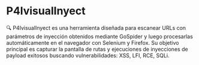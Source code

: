 # P4IvisualInyect
🔍 P4IvisualInyect es una herramienta diseñada para escanear URLs con parámetros de inyección obtenidos mediante GoSpider y luego procesarlas automáticamente en el navegador con Selenium y Firefox. Su objetivo principal es capturar la pantalla de rutas y ejecuciones de inyecciones de payload exitosos buscando vulnerabilidades: XSS, LFI, RCE, SQLi.
